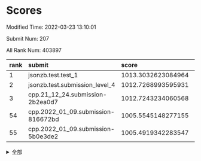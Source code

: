 # Scores

Modified Time: 2022-03-23 13:10:01

Submit Num: 207

All Rank Num: 403897

| rank |               submit               |       score        |       sigma        | pk_num |
| :--- | :--------------------------------- | :----------------- | :----------------- | :----- |
| 1    | jsonzb.test.test_1                 | 1013.3032623084964 | 0.823971222644613  | 7807   |
| 2    | jsonzb.test.submission_level_4     | 1012.7268993595931 | 0.7863841858000893 | 7801   |
| 3    | cpp.21_12_24.submission-2b2ea0d7   | 1012.7243234060568 | 0.7984604906016338 | 7806   |
| 54   | cpp.2022_01_09.submission-816672bd | 1005.5545148277155 | 0.7220655013230312 | 7806   |
| 55   | cpp.2022_01_09.submission-5b0e3de2 | 1005.4919342283547 | 0.7155779313102513 | 7803   |


<details>
<summary>全部</summary>

| rank |                 submit                 |       score        |       sigma        | pk_num |
| :--- | :------------------------------------- | :----------------- | :----------------- | :----- |
| 1    | jsonzb.test.test_1                     | 1013.3032623084964 | 0.823971222644613  | 7807   |
| 2    | jsonzb.test.submission_level_4         | 1012.7268993595931 | 0.7863841858000893 | 7801   |
| 3    | cpp.21_12_24.submission-2b2ea0d7       | 1012.7243234060568 | 0.7984604906016338 | 7806   |
| 4    | gobigger.level_3.submission_level_3_0  | 1011.7257203937511 | 0.7575126682400437 | 7805   |
| 5    | gobigger.level_3.submission_level_3_36 | 1011.6061022378249 | 0.7675311597431306 | 7803   |
| 6    | gobigger.level_3.submission_level_3_15 | 1011.4150962314252 | 0.7793555156447716 | 7806   |
| 7    | gobigger.level_3.submission_level_3_28 | 1011.3671502422925 | 0.7536856902358743 | 7805   |
| 8    | gobigger.level_3.submission_level_3_25 | 1011.3159322080367 | 0.7608329254312542 | 7808   |
| 9    | gobigger.level_3.submission_level_3_4  | 1011.0621706415433 | 0.7806508592921828 | 7803   |
| 10   | gobigger.level_3.submission_level_3_30 | 1010.9983082117294 | 0.7626498698368736 | 7803   |
| 11   | gobigger.level_3.submission_level_3_29 | 1010.8316595866163 | 0.76640833492246   | 7807   |
| 12   | gobigger.level_3.submission_level_3_19 | 1010.7684261098525 | 0.7749316609920585 | 7800   |
| 13   | gobigger.level_3.submission_level_3_43 | 1010.635516744477  | 0.7972382769920441 | 7801   |
| 14   | gobigger.level_3.submission_level_3_22 | 1010.6171199471564 | 0.7507323928659037 | 7807   |
| 15   | gobigger.level_3.submission_level_3_9  | 1010.5679256363685 | 0.776143022354012  | 7801   |
| 16   | gobigger.level_3.submission_level_3_38 | 1010.5436345825755 | 0.7583792619413466 | 7809   |
| 17   | gobigger.level_3.submission_level_3_6  | 1010.5057149780345 | 0.7547089917621513 | 7802   |
| 18   | gobigger.level_3.submission_level_3_47 | 1010.4855522515047 | 0.753716902378371  | 7809   |
| 19   | gobigger.level_3.submission_level_3_21 | 1010.4013507667013 | 0.7413727463646835 | 7808   |
| 20   | gobigger.level_3.submission_level_3_34 | 1010.3680443386335 | 0.7550846503950742 | 7800   |
| 21   | gobigger.level_3.submission_level_3_40 | 1010.3580044267984 | 0.7526187810380673 | 7809   |
| 22   | gobigger.level_3.submission_level_3_33 | 1010.3301973786314 | 0.7803404834675536 | 7808   |
| 23   | gobigger.level_3.submission_level_3_42 | 1010.3035335734086 | 0.772296764813557  | 7800   |
| 24   | gobigger.level_3.submission_level_3_27 | 1010.174192693197  | 0.7444003884751873 | 7803   |
| 25   | gobigger.level_3.submission_level_3_24 | 1010.0845922818489 | 0.7680281289350217 | 7806   |
| 26   | gobigger.level_3.submission_level_3_49 | 1010.0433026603121 | 0.7490175949154748 | 7802   |
| 27   | gobigger.level_3.submission_level_3_41 | 1010.0023605741412 | 0.7421577753507237 | 7803   |
| 28   | gobigger.level_3.submission_level_3_12 | 1009.9809688599872 | 0.7714730946408869 | 7802   |
| 29   | gobigger.level_3.submission_level_3_1  | 1009.9523750856632 | 0.7517680271935758 | 7804   |
| 30   | gobigger.level_3.submission_level_3_23 | 1009.8985040134012 | 0.7546302769119211 | 7810   |
| 31   | gobigger.level_3.submission_level_3_26 | 1009.8394929950285 | 0.740316364895376  | 7805   |
| 32   | gobigger.level_3.submission_level_3_11 | 1009.8024389417403 | 0.7793732479196573 | 7805   |
| 33   | gobigger.level_3.submission_level_3_20 | 1009.7378052591647 | 0.7471151500379727 | 7807   |
| 34   | gobigger.level_3.submission_level_3_45 | 1009.7353064463218 | 0.7413305352668808 | 7807   |
| 35   | gobigger.level_3.submission_level_3_2  | 1009.6404617074811 | 0.7344948449132845 | 7804   |
| 36   | gobigger.level_3.submission_level_3_10 | 1009.6380038085005 | 0.752546902692024  | 7809   |
| 37   | gobigger.level_3.submission_level_3_48 | 1009.5609703642903 | 0.7588655085028524 | 7801   |
| 38   | gobigger.level_3.submission_level_3_3  | 1009.4775138225618 | 0.7497200450004591 | 7802   |
| 39   | gobigger.level_3.submission_level_3_16 | 1009.4654254417597 | 0.7612937856228226 | 7798   |
| 40   | gobigger.level_3.submission_level_3_14 | 1009.4614667407769 | 0.7525379605483828 | 7802   |
| 41   | gobigger.level_3.submission_level_3_39 | 1009.4265185280809 | 0.7920226999191045 | 7807   |
| 42   | gobigger.level_3.submission_level_3_5  | 1009.413234085015  | 0.7425810266538381 | 7801   |
| 43   | gobigger.level_3.submission_level_3_7  | 1009.3926929832203 | 0.7814659795439867 | 7805   |
| 44   | gobigger.level_3.submission_level_3_32 | 1009.2912535148433 | 0.7433089459846399 | 7804   |
| 45   | gobigger.level_3.submission_level_3_31 | 1009.2198698691701 | 0.737049637312801  | 7803   |
| 46   | gobigger.level_3.submission_level_3_17 | 1009.1608717289871 | 0.7365000088538152 | 7806   |
| 47   | gobigger.level_3.submission_level_3_13 | 1008.9939401829738 | 0.7809976781990143 | 7807   |
| 48   | gobigger.level_3.submission_level_3_44 | 1008.8409469524695 | 0.7595544882049529 | 7803   |
| 49   | gobigger.level_3.submission_level_3_46 | 1008.648957384579  | 0.749221059942014  | 7802   |
| 50   | gobigger.level_3.submission_level_3_37 | 1008.6124452205801 | 0.7569931265233463 | 7806   |
| 51   | gobigger.level_3.submission_level_3_8  | 1008.5025235942555 | 0.7507458161441027 | 7808   |
| 52   | gobigger.level_3.submission_level_3_35 | 1008.4718359507197 | 0.730821717926538  | 7808   |
| 53   | gobigger.level_3.submission_level_3_18 | 1008.2466852174526 | 0.7563047051164358 | 7807   |
| 54   | cpp.2022_01_09.submission-816672bd     | 1005.5545148277155 | 0.7220655013230312 | 7806   |
| 55   | cpp.2022_01_09.submission-5b0e3de2     | 1005.4919342283547 | 0.7155779313102513 | 7803   |
| 56   | gobigger.level_1.submission_level_1_30 | 1005.1373849076402 | 0.7221588092169702 | 7800   |
| 57   | gobigger.level_1.submission_level_1_44 | 1004.5206266366075 | 0.7338562325059304 | 7806   |
| 58   | gobigger.level_1.submission_level_1_34 | 1004.5001156128816 | 0.7226346356067741 | 7806   |
| 59   | gobigger.level_1.submission_level_1_41 | 1004.4766168246543 | 0.7254624111908803 | 7802   |
| 60   | gobigger.level_1.submission_level_1_43 | 1004.3323909322074 | 0.7210967573247856 | 7809   |
| 61   | gobigger.level_1.submission_level_1_20 | 1004.2209768504322 | 0.7172596768877811 | 7810   |
| 62   | gobigger.level_1.submission_level_1_19 | 1004.1819688071909 | 0.7198174888717924 | 7803   |
| 63   | gobigger.level_1.submission_level_1_27 | 1004.0918453177561 | 0.7250427324109557 | 7806   |
| 64   | gobigger.level_1.submission_level_1_25 | 1003.9018943044407 | 0.7110319115769467 | 7805   |
| 65   | gobigger.level_1.submission_level_1_4  | 1003.8988108962269 | 0.7106453415184617 | 7803   |
| 66   | gobigger.level_1.submission_level_1_23 | 1003.8456274261207 | 0.7094080833611581 | 7807   |
| 67   | gobigger.level_1.submission_level_1_1  | 1003.7838745343399 | 0.7306156387665841 | 7803   |
| 68   | gobigger.level_1.submission_level_1_42 | 1003.7772710144917 | 0.72540328558549   | 7799   |
| 69   | gobigger.level_1.submission_level_1_11 | 1003.6630394798547 | 0.7050039541928962 | 7809   |
| 70   | gobigger.level_1.submission_level_1_8  | 1003.6255838501648 | 0.7014537626657633 | 7796   |
| 71   | gobigger.level_1.submission_level_1_13 | 1003.6031389568445 | 0.7078950913402637 | 7801   |
| 72   | gobigger.level_1.submission_level_1_18 | 1003.5716132083822 | 0.7197129783299734 | 7805   |
| 73   | gobigger.level_1.submission_level_1_3  | 1003.5112096399861 | 0.717860015165101  | 7804   |
| 74   | gobigger.level_1.submission_level_1_38 | 1003.5056970200105 | 0.7157189644800618 | 7805   |
| 75   | gobigger.level_1.submission_level_1_2  | 1003.4907194883638 | 0.7196835612301671 | 7805   |
| 76   | gobigger.level_1.submission_level_1_5  | 1003.488909238749  | 0.7208227972479115 | 7806   |
| 77   | gobigger.level_1.submission_level_1_0  | 1003.4878126621073 | 0.7149594574062484 | 7803   |
| 78   | gobigger.level_1.submission_level_1_9  | 1003.4592865102269 | 0.7099150623222882 | 7812   |
| 79   | gobigger.level_1.submission_level_1_36 | 1003.4100381191727 | 0.7238910696856913 | 7809   |
| 80   | gobigger.level_1.submission_level_1_47 | 1003.292690647742  | 0.7176050938187146 | 7808   |
| 81   | gobigger.level_1.submission_level_1_35 | 1003.2824774431253 | 0.7157221805427384 | 7804   |
| 82   | gobigger.level_1.submission_level_1_31 | 1003.2555336988115 | 0.7132910182544776 | 7806   |
| 83   | gobigger.level_1.submission_level_1_14 | 1003.2441298530798 | 0.7183110092105404 | 7809   |
| 84   | gobigger.level_1.submission_level_1_39 | 1003.2353263502561 | 0.7221604367453294 | 7805   |
| 85   | gobigger.level_1.submission_level_1_7  | 1003.2216955704534 | 0.7316067270581679 | 7804   |
| 86   | gobigger.level_1.submission_level_1_24 | 1003.2158634978387 | 0.7266682507824938 | 7805   |
| 87   | gobigger.level_1.submission_level_1_22 | 1003.140782526473  | 0.7155904784077676 | 7808   |
| 88   | gobigger.level_1.submission_level_1_33 | 1003.1197910178365 | 0.7014977624230352 | 7803   |
| 89   | gobigger.level_1.submission_level_1_37 | 1003.1182455203585 | 0.7219072193393858 | 7803   |
| 90   | gobigger.level_1.submission_level_1_15 | 1003.116363899564  | 0.7236037524810743 | 7807   |
| 91   | gobigger.level_1.submission_level_1_48 | 1003.0728895501414 | 0.7147422648914585 | 7805   |
| 92   | gobigger.level_1.submission_level_1_17 | 1002.9813634688264 | 0.7100945608191418 | 7806   |
| 93   | gobigger.level_1.submission_level_1_26 | 1002.8639399293154 | 0.7183459701555281 | 7803   |
| 94   | gobigger.level_1.submission_level_1_29 | 1002.8022016061084 | 0.72195580534223   | 7805   |
| 95   | gobigger.level_1.submission_level_1_45 | 1002.7282876821401 | 0.7194743087329037 | 7810   |
| 96   | gobigger.level_1.submission_level_1_6  | 1002.7220365880727 | 0.7148475269838727 | 7804   |
| 97   | gobigger.level_1.submission_level_1_40 | 1002.6997259708448 | 0.7243171203266251 | 7797   |
| 98   | gobigger.level_1.submission_level_1_32 | 1002.6885845918059 | 0.7107898417284352 | 7805   |
| 99   | gobigger.level_1.submission_level_1_10 | 1002.6731100851363 | 0.7131373933494608 | 7804   |
| 100  | gobigger.level_1.submission_level_1_12 | 1002.5629419366586 | 0.7102633013270744 | 7805   |
| 101  | gobigger.level_1.submission_level_1_49 | 1002.4905182361383 | 0.7128445802143271 | 7809   |
| 102  | gobigger.level_1.submission_level_1_16 | 1002.2882885326592 | 0.711519267597108  | 7807   |
| 103  | gobigger.level_1.submission_level_1_28 | 1002.0963406286899 | 0.7124539446890372 | 7804   |
| 104  | gobigger.level_1.submission_level_1_46 | 1001.5808914229159 | 0.7073220195666282 | 7805   |
| 105  | gobigger.level_1.submission_level_1_21 | 1001.5364802058116 | 0.7131238152966624 | 7804   |
| 106  | gobigger.random.submission_random_26   | 997.1854588093803  | 0.7157924696472783 | 7807   |
| 107  | gobigger.random.submission_random_11   | 997.0913095193974  | 0.7247384212884842 | 7804   |
| 108  | gobigger.random.submission_random_29   | 997.0877518359601  | 0.7106114443302145 | 7809   |
| 109  | gobigger.random.submission_random_21   | 997.0114013755815  | 0.7096034334190531 | 7797   |
| 110  | gobigger.random.submission_random_9    | 996.7058914606181  | 0.7131237026437325 | 7803   |
| 111  | gobigger.random.submission_random_32   | 996.6298146539846  | 0.717002519806654  | 7804   |
| 112  | gobigger.random.submission_random_20   | 996.5768322011802  | 0.7235029138271846 | 7807   |
| 113  | gobigger.random.submission_random_19   | 996.5602439599273  | 0.7148367258098848 | 7805   |
| 114  | gobigger.random.submission_random_0    | 996.5238600870485  | 0.7092394216072189 | 7796   |
| 115  | gobigger.random.submission_random_14   | 996.5230589989691  | 0.6995170015666113 | 7806   |
| 116  | gobigger.random.submission_random_27   | 996.4954886610989  | 0.7103399980671795 | 7802   |
| 117  | gobigger.random.submission_random_45   | 996.463642915941   | 0.7008538648295224 | 7804   |
| 118  | gobigger.random.submission_random_28   | 996.3822333188247  | 0.7112643902059353 | 7803   |
| 119  | gobigger.random.submission_random_15   | 996.3470136960516  | 0.720061119371368  | 7807   |
| 120  | gobigger.random.submission_random_3    | 996.25648705557    | 0.7197275174155356 | 7801   |
| 121  | gobigger.random.submission_random_33   | 996.2460260097876  | 0.7141597314704297 | 7801   |
| 122  | gobigger.random.submission_random_7    | 996.210714846882   | 0.716613945541453  | 7806   |
| 123  | gobigger.random.submission_random_5    | 996.1526712366629  | 0.703417131165081  | 7800   |
| 124  | gobigger.random.submission_random_48   | 996.1336219323122  | 0.7259899274570484 | 7803   |
| 125  | gobigger.random.submission_random_42   | 996.0464160023167  | 0.7048036534527454 | 7804   |
| 126  | gobigger.random.submission_random_13   | 996.031876115738   | 0.7009461717970981 | 7803   |
| 127  | gobigger.random.submission_random_49   | 996.0302098519046  | 0.7073835802928016 | 7805   |
| 128  | gobigger.random.submission_random_4    | 995.9859868443181  | 0.7143525111502145 | 7807   |
| 129  | gobigger.random.submission_random_23   | 995.9501707530197  | 0.708638404063469  | 7805   |
| 130  | gobigger.random.submission_random_40   | 995.9244992066333  | 0.7022458440549564 | 7803   |
| 131  | gobigger.random.submission_random_39   | 995.9051451245138  | 0.7136205509056113 | 7808   |
| 132  | gobigger.random.submission_random_6    | 995.8902103872623  | 0.7240434701769132 | 7803   |
| 133  | gobigger.random.submission_random_25   | 995.8884157783677  | 0.7113936755594885 | 7804   |
| 134  | gobigger.random.submission_random_16   | 995.8438693820686  | 0.7077965053985198 | 7808   |
| 135  | gobigger.random.submission_random_38   | 995.8234690565156  | 0.7153372165554531 | 7800   |
| 136  | gobigger.random.submission_random_43   | 995.7528417753492  | 0.7281705197394954 | 7809   |
| 137  | gobigger.random.submission_random_44   | 995.7406491661011  | 0.7138283966237619 | 7807   |
| 138  | gobigger.random.submission_random_12   | 995.6942457652987  | 0.7097012354893923 | 7807   |
| 139  | gobigger.random.submission_random_17   | 995.6644996275562  | 0.6937698060519359 | 7805   |
| 140  | gobigger.random.submission_random_35   | 995.5832248349699  | 0.7283623321246837 | 7806   |
| 141  | gobigger.random.submission_random_47   | 995.5489118076066  | 0.7027712289347048 | 7805   |
| 142  | gobigger.random.submission_random_24   | 995.5439326694742  | 0.7163373926787682 | 7807   |
| 143  | gobigger.random.submission_random_31   | 995.4779254984057  | 0.7164812505614195 | 7802   |
| 144  | gobigger.random.submission_random_10   | 995.4301524101228  | 0.7084204285397115 | 7804   |
| 145  | gobigger.random.submission_random_22   | 995.343665080226   | 0.7246183826838434 | 7803   |
| 146  | gobigger.random.submission_random_41   | 995.3242354606152  | 0.7140900296847114 | 7807   |
| 147  | gobigger.random.submission_random_2    | 995.2882016421739  | 0.7266672430675685 | 7810   |
| 148  | gobigger.random.submission_random_37   | 995.2751430174477  | 0.7186372083897478 | 7803   |
| 149  | gobigger.random.submission_random_34   | 995.1777447299174  | 0.7172530310011831 | 7807   |
| 150  | gobigger.random.submission_random_36   | 995.1416574199322  | 0.741757233239126  | 7803   |
| 151  | gobigger.random.submission_random_18   | 995.1211733185186  | 0.7136458578804449 | 7800   |
| 152  | gobigger.random.submission_random_46   | 994.9978634663055  | 0.7211567738668435 | 7809   |
| 153  | gobigger.random.submission_random_1    | 994.9658601989672  | 0.7184929907888045 | 7803   |
| 154  | gobigger.random.submission_random_30   | 994.821583485391   | 0.7186640074490213 | 7807   |
| 155  | gobigger.random.submission_random_8    | 994.6498335178501  | 0.7265668045534788 | 7801   |
| 156  | gobigger.level_2.submission_level_2_22 | 994.1744520673532  | 0.7326717411915935 | 7807   |
| 157  | gobigger.level_2.submission_level_2_27 | 993.9820389292244  | 0.7345817965036201 | 7801   |
| 158  | gobigger.level_2.submission_level_2_23 | 993.9635976866347  | 0.729844279256839  | 7802   |
| 159  | gobigger.level_2.submission_level_2_7  | 993.7487339589795  | 0.7415091507879624 | 7802   |
| 160  | gobigger.level_2.submission_level_2_2  | 993.6381209840105  | 0.7217504403450086 | 7810   |
| 161  | gobigger.level_2.submission_level_2_21 | 993.4074659450639  | 0.734373433789075  | 7800   |
| 162  | gobigger.level_2.submission_level_2_38 | 993.3555864212714  | 0.7373467850044514 | 7810   |
| 163  | gobigger.level_2.submission_level_2_0  | 993.0123556584315  | 0.7311623241581153 | 7803   |
| 164  | gobigger.level_2.submission_level_2_41 | 992.9701182008099  | 0.73392278801117   | 7808   |
| 165  | gobigger.level_2.submission_level_2_19 | 992.8963730203678  | 0.7347252591756164 | 7806   |
| 166  | gobigger.level_2.submission_level_2_44 | 992.8185895709493  | 0.7380487364901274 | 7803   |
| 167  | gobigger.level_2.submission_level_2_3  | 992.8099214838401  | 0.7350880354980435 | 7804   |
| 168  | gobigger.level_2.submission_level_2_48 | 992.6306604673756  | 0.7317932671478826 | 7804   |
| 169  | gobigger.level_2.submission_level_2_1  | 992.5577819571204  | 0.7451091166113142 | 7807   |
| 170  | gobigger.level_2.submission_level_2_26 | 992.5529322159108  | 0.727886667135542  | 7804   |
| 171  | gobigger.level_2.submission_level_2_15 | 992.4799819673475  | 0.7412330158505394 | 7808   |
| 172  | gobigger.level_2.submission_level_2_14 | 992.423400725985   | 0.7474312590031603 | 7801   |
| 173  | gobigger.level_2.submission_level_2_5  | 992.420893316649   | 0.7414683753961836 | 7803   |
| 174  | gobigger.level_2.submission_level_2_4  | 992.3989373501252  | 0.7373421362385447 | 7804   |
| 175  | gobigger.level_2.submission_level_2_17 | 992.3873863427988  | 0.7291634918481393 | 7805   |
| 176  | gobigger.level_2.submission_level_2_25 | 992.2795263466878  | 0.7414470877038377 | 7803   |
| 177  | gobigger.level_2.submission_level_2_16 | 992.2742866699564  | 0.7498404176095145 | 7803   |
| 178  | gobigger.level_2.submission_level_2_10 | 992.0426202160579  | 0.7351733271447008 | 7804   |
| 179  | gobigger.level_2.submission_level_2_8  | 992.0343825680819  | 0.7368385825711655 | 7805   |
| 180  | gobigger.level_2.submission_level_2_47 | 992.0177852715409  | 0.7371760575936903 | 7806   |
| 181  | gobigger.level_2.submission_level_2_34 | 991.9957251387918  | 0.7563512553725045 | 7803   |
| 182  | gobigger.level_2.submission_level_2_24 | 991.9925544992635  | 0.758591023584934  | 7802   |
| 183  | gobigger.level_2.submission_level_2_31 | 991.9580291258618  | 0.7328381061736633 | 7810   |
| 184  | gobigger.level_2.submission_level_2_36 | 991.9415084893432  | 0.7578062625367631 | 7809   |
| 185  | gobigger.level_2.submission_level_2_6  | 991.9034001632742  | 0.7530395168183307 | 7807   |
| 186  | gobigger.level_2.submission_level_2_46 | 991.888277692683   | 0.7371357486675346 | 7805   |
| 187  | gobigger.level_2.submission_level_2_29 | 991.8882550675291  | 0.7582508049584908 | 7802   |
| 188  | gobigger.level_2.submission_level_2_45 | 991.8261593331729  | 0.7530801521686501 | 7807   |
| 189  | gobigger.level_2.submission_level_2_35 | 991.7958948271164  | 0.7490505032001047 | 7802   |
| 190  | gobigger.level_2.submission_level_2_18 | 991.7664864294374  | 0.7311748402736529 | 7807   |
| 191  | gobigger.level_2.submission_level_2_49 | 991.6848232044973  | 0.7542434328029474 | 7804   |
| 192  | gobigger.level_2.submission_level_2_42 | 991.6554355276503  | 0.7349152607667309 | 7805   |
| 193  | gobigger.level_2.submission_level_2_12 | 991.6451091402165  | 0.7374802436685959 | 7806   |
| 194  | gobigger.level_2.submission_level_2_9  | 991.5836681284985  | 0.7389932123534093 | 7806   |
| 195  | gobigger.level_2.submission_level_2_33 | 991.5013074476096  | 0.7454797313218829 | 7806   |
| 196  | gobigger.level_2.submission_level_2_13 | 991.4414400250354  | 0.7429520872250013 | 7811   |
| 197  | gobigger.level_2.submission_level_2_28 | 991.2474429337834  | 0.7468307097356821 | 7804   |
| 198  | gobigger.level_2.submission_level_2_11 | 991.1890030573212  | 0.7428970401105195 | 7808   |
| 199  | gobigger.level_2.submission_level_2_32 | 991.1793404353683  | 0.7634091505057863 | 7808   |
| 200  | gobigger.level_2.submission_level_2_20 | 991.1654658170193  | 0.7439332518221192 | 7804   |
| 201  | gobigger.level_2.submission_level_2_30 | 990.9074862859333  | 0.7481864206495393 | 7803   |
| 202  | gobigger.level_2.submission_level_2_43 | 990.4251717142924  | 0.7727238811865689 | 7800   |
| 203  | gobigger.level_2.submission_level_2_37 | 990.1745803383146  | 0.7893540890087825 | 7806   |
| 204  | gobigger.level_2.submission_level_2_39 | 989.9773707175491  | 0.767123182720602  | 7810   |
| 205  | gobigger.level_2.submission_level_2_40 | 989.8058347393165  | 0.7669849703192112 | 7806   |
| 206  | gobigger.none.submission_none_0        | 977.923855791247   | 1.2590376857662833 | 7808   |
| 207  | gobigger.none.submission_none_1        | 976.2136400519054  | 1.458918887076215  | 7806   |

</details>